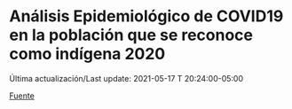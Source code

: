 # Análisis Epidemiológico de COVID19 en la población que se reconoce como indígena 2020

 Última actualización/Last update: 2021-05-17 T 20:24:00-05:00

 [Fuente](https://www.gob.mx/salud/documentos/analisis-epidemiologico-de-covid19-en-la-poblacion-que-se-reconoce-como-indigena-2020)
